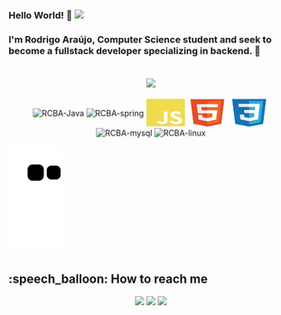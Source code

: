 <h3> Hello World! 👋 <img src="https://github.com/TheDudeThatCode/TheDudeThatCode/blob/master/Assets/Earth.gif" width="24px"></h2>
<h3> I'm Rodrigo Araújo, Computer Science student and seek to become a fullstack developer specializing in backend. 🚀</h3>

#

<div align="center">
  <img height="200em" src="https://github-readme-stats.vercel.app/api?username=rodrigocbarj&show_icons=true&icon_color=1de03e&title_color=1de03e&border_color=1de03e&theme=chartreuse-dark&include_all_commits=true&count_private=true"/>
</div>

<div style="display: inline_block" align="center"><br>
  <img align="center" alt="RCBA-Java" height="50" width="70" src="https://cdn.jsdelivr.net/gh/devicons/devicon/icons/java/java-original.svg">
  <img align="center" alt="RCBA-spring" height="50" width="70" src="https://cdn.jsdelivr.net/gh/devicons/devicon/icons/spring/spring-original.svg">
  <img align="center" alt="RCBA-Js" height="50" width="70" src="https://raw.githubusercontent.com/devicons/devicon/master/icons/javascript/javascript-plain.svg">
  <img align="center" alt="RCBA-HTML" height="50" width="70" src="https://raw.githubusercontent.com/devicons/devicon/master/icons/html5/html5-original.svg">
  <img align="center" alt="RCBA-CSS" height="50" width="70" src="https://raw.githubusercontent.com/devicons/devicon/master/icons/css3/css3-original.svg">
  <img align="center" alt="RCBA-mysql" height="50" width="70" src="https://cdn.jsdelivr.net/gh/devicons/devicon/icons/mysql/mysql-original-wordmark.svg">
  <img align="center" alt="RCBA-linux" height="50" width="70" src="https://cdn.jsdelivr.net/gh/devicons/devicon/icons/linux/linux-original.svg">
</div>

![Snake animation](https://github.com/RodrigoCBArj/RodrigoCBArj/blob/output/github-contribution-grid-snake.svg)

<h2> :speech_balloon: How to reach me </h2>

<div align="center">
  <a href="https://www.linkedin.com/in/rodrigocbaraujo" target="_blank"><img src="https://img.shields.io/badge/LinkedIn-@rodrigocbaraujo-black?style=for-the-badge&logo=linkedin" target="_blank"></a>
  <a href="mailto:rodrigocbarj@gmail.com" target="_blank"><img src="https://img.shields.io/badge/Email-rodrigocbarj@gmail.com-black?style=for-the-badge&logo=gmail" target="_blank"></a>
  <a href="https://twitter.com/RodrigoCBArj" target="_blank"><img src="https://img.shields.io/badge/twitter-@RodrigoCBArj-black?style=for-the-badge&logo=twitter" target="_blank"></a>
</div>
